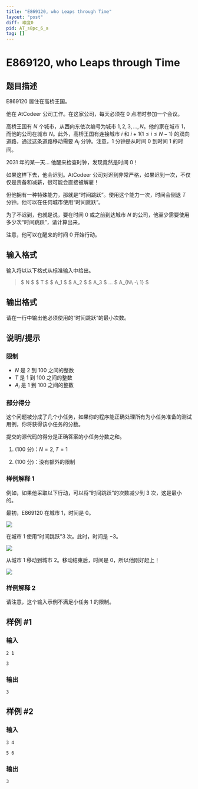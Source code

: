 ```yaml
---
title: "E869120, who Leaps through Time"
layout: "post"
diff: 难度0
pid: AT_s8pc_6_a
tag: []
---
```


# E869120, who Leaps through Time

## 题目描述

E869120 居住在高桥王国。

他在 AtCodeer 公司工作。在这家公司，每天必须在 $0$ 点准时参加一个会议。

高桥王国有 $N$ 个城市，从西向东依次编号为城市 $1,2,3,\dots,N$。他的家在城市 $1$，而他的公司在城市 $N$。此外，高桥王国有连接城市 $i$ 和 $i+1(1 \leq i \leq N - 1)$ 的双向道路，通过这条道路移动需要 $A_i$ 分钟。注意，$1$ 分钟是从时间 $0$ 到时间 $1$ 的时间。

$2031$ 年的某一天... 他醒来检查时钟，发现竟然是时间 $0$！

如果这样下去，他会迟到。AtCodeer 公司对迟到非常严格，如果迟到一次，不仅仅是责备和减薪，很可能会直接被解雇！

但他拥有一种特殊能力，那就是“时间跳跃”。使用这个能力一次，时间会倒退 $T$ 分钟。他可以在任何城市使用“时间跳跃”。

为了不迟到，也就是说，要在时间 $0$ 或之前到达城市 $N$ 的公司，他至少需要使用多少次“时间跳跃”，请计算出来。

注意，他可以在醒来的时间 $0$ 开始行动。

## 输入格式

输入将以以下格式从标准输入中给出。

> $ N $ $ T $ $ A_1 $ $ A_2 $ $ A_3 $ ... $ A_{N\ -\ 1} $

## 输出格式

请在一行中输出他必须使用的“时间跳跃”的最小次数。

## 说明/提示

### 限制

- $N$ 是 $2$ 到 $100$ 之间的整数
- $T$ 是 $1$ 到 $100$ 之间的整数
- $A_i$ 是 $1$ 到 $100$ 之间的整数

### 部分得分

这个问题被分成了几个小任务，如果你的程序能正确处理所有为小任务准备的测试用例，你将获得该小任务的分数。

提交的源代码的得分是正确答案的小任务分数之和。

1. ($100$ 分)：$N = 2, T = 1$

2. ($100$ 分)：没有额外的限制

### 样例解释 1

例如，如果他采取以下行动，可以将“时间跳跃”的次数减少到 $3$ 次，这是最小的。

最初，E869120 在城市 $1$，时间是 $0$。

![](https://img.atcoder.jp/s8pc-6/caa13b096b89d11a1c57faa1d297a049.png)

在城市 $1$ 使用“时间跳跃”$3$ 次。此时，时间是 $-3$。

![](https://img.atcoder.jp/s8pc-6/1b592053466048d7201b2af72dbebe24.png)

从城市 $1$ 移动到城市 $2$。移动结束后，时间是 $0$，所以他刚好赶上！

![](https://img.atcoder.jp/s8pc-6/8787549cd3e039f2218cfab151a53642.png)

### 样例解释 2

请注意，这个输入示例不满足小任务 $1$ 的限制。

## 样例 #1

### 输入

```
2 1
3
```

### 输出

```
3
```

## 样例 #2

### 输入

```
3 4
5 6
```

### 输出

```
3
```

